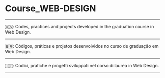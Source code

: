 # Course_WEB-DESIGN
________________________________________________________________________________________________
🇺🇸:
 Codes, practices and projects developed in the graduation course in Web Design.
________________________________________________________________________________________________
🇧🇷:
Códigos, práticas e projetos desenvolvidos no curso de graduação em Web Design. 
________________________________________________________________________________________________
🇮🇹: 
Codici, pratiche e progetti sviluppati nel corso di laurea in Web Design.
________________________________________________________________________________________________
